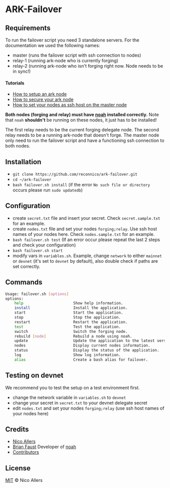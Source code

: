 # ARK-Failover

## Requirements

To run the failover script you need 3 standalone servers. For the documentation we used the following names:

* master (runs the failover script with ssh connection to nodes)
* relay-1 (running ark-node who is currently forging)
* relay-2 (running ark-node who isn't forging right now. Node needs to be in sync!)

#### Tutorials
* [How to setup an ark node](https://blog.ark.io/how-to-setup-a-node-for-ark-and-a-basic-cheat-sheet-4f82910719da)
* [How to secure your ark node](https://blog.ark.io/how-to-secure-your-ark-node-541254028616)
* [How to set your nodes as ssh host on the master node](https://www.digitalocean.com/community/tutorials/how-to-configure-custom-connection-options-for-your-ssh-client)

**Both nodes (forging and relay) must have [noah](https://github.com/faustbrian/noah) installed correctly.** Note that `noah` **shouldn't** be running on these nodes, it just has to be installed!

The first relay needs to be the current forging delegate node. The second relay needs to be a running ark-node that doesn't forge.
The master node only need to run the failover script and have a functioning ssh connection to both nodes.



## Installation

* `git clone https://github.com/reconnico/ark-failover.git`
* `cd ~/ark-failover`
* `bash failover.sh install` (if the error `No such file or directory` occurs please run `sudo updatedb`)

## Configuration
* create `secret.txt` file and insert your secret. Check `secret.sample.txt` for an example.
* create `nodes.txt` file and set your nodes `forging;relay`. Use ssh host names of your nodes here. Check `nodes.sample.txt` for an example.
* `bash failover.sh test` (If an error occur please repeat the last 2 steps and check your configuration)
* `bash failover.sh start`
* modify vars in `variables.sh`. Example, change `network` to either `mainnet` or `devnet` (it's set to `devnet` by default), also double check if paths are set correctly.

## Commands

```bash
Usage: failover.sh [options]
options:
    help                      Show help information.
    install                   Install the application.
    start                     Start the application.
    stop                      Stop the application.
    restart                   Restart the application.
    test                      Test the application.
    switch                    Switch the forging node.
    rebuild [node]            Rebuild a node using noah.
    update                    Update the application to the latest version.
    nodes                     Display current nodes information.
    status                    Display the status of the application.
    log                       Show log information.
    alias                     Create a bash alias for failover.
```

## Testing on devnet

We recommend you to test the setup on a test environment first.

* change the network variable in `variables.sh` to `devnet`
* change your secret in `secret.txt` to your devnet delegate secret
* edit `nodes.txt` and set your nodes `forging;relay` (use ssh host names of your nodes here)

## Credits
* [Nico Allers](https://github.com/reconnico)
* [Brian Faust](https://github.com/faustbrian) Developer of [noah](https://github.com/faustbrian/noah)
* [Contributors](https://github.com/reconnico/ark-failover/graphs/contributors)

## License

[MIT](LICENSE) © Nico Allers
